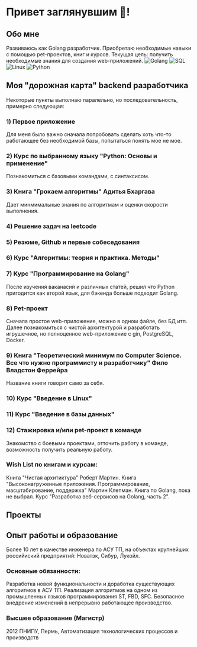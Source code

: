 # Привет заглянувшим :clap:! 

## Обо мне
Развиваюсь как Golang разработчик. Приобретаю необходимые навыки с помощью pet-проектов, книг и курсов.
Текущая цель: получить необходимые знания для создания web-приложений.
![Golang](https://img.shields.io/badge/-Golang-090909?style=for-the-badge&logo=go&logoColor=00addc)
![SQL](https://img.shields.io/badge/-SQL-090909?style=for-the-badge&logo=postgresql&logoColor=336791)
![Linux](https://img.shields.io/badge/-Linux-090909?style=for-the-badge&logo=linux&logoColor=f9f9f9)
![Python](https://img.shields.io/badge/-Python-090909?style=for-the-badge&logo=python&logoColor=3772a3)

## Моя "дорожная карта" backend разработчика
Некоторые пункты выполнаю паралельно, но последовательность, примерно следующая:

### 1) Первое приложение
Для меня было важно сначала попробовать сделать хоть что-то работающее без необходимой базы, попытаться понять мое не мое.
### 2) Курс по выбранному языку "Python: Основы и применение"
Познакомиться с базовыми командами, с синтаксисом.
### 3) Книга "Грокаем алгоритмы" Адитья Бхаргава
Дает минмимальные знания по алгоритмам и оценки скорости выполнения.
### 4) Решение задач на leetcode
### 5) Резюме, Github и первые собеседования
### 6) Курс "Алгоритмы: теория и практика. Методы"
### 7) Курс "Программирование на Golang"
После изучения ваканасий и различных статей, решил что Python пригодится как второй язык, для бэкенда больше подходит Golang.
### 8) Pet-проект
Сначала простое web-приложение, можно в одном файле, без БД итп. Далее познакомиться с чистой архитектурой и разработать игрушечное, но полноценное web-приложение с gin, PostgreSQL, Docker.
### 9) Книга "Теоретический минимум по Computer Science. Все что нужно программисту и разработчику" Фило Владстон Феррейра
Название книги говорит само за себя.
### 10) Курс "Введение в Linux"
### 11) Курс "Введение в базы данных"
### 12) Стажировка и/или pet-проект в команде
Знакомство с боевыми проектами, отточить работу в команде, возможность получить реальную работу.

### Wish List по книгам и курсам:
Книга "Чистая архитиктура" Роберт Мартин.
Книга "Высоконагруженные приложения. Программирование, масштабирование, поддержка" Мартин Клепман.
Книга по Golang, пока не выбрал.
Курс "Разработка веб-сервисов на Golang, часть 2".



## Проекты

## Опыт работы и образование
Более 10 лет в качестве инженера по АСУ ТП, на объектах крупнейших российиский предприятий: Новатэк, Сибур, Лукойл.
### Основные обязанности:
Разработка новой функциональности и доработка существующих алгоритмов в АСУ ТП.
Реализация алгоритмов на одном из промышленных языков программирования ST, FBD, SFC.
Безопасное внедрение изменений в непрерывно работающее производство.
### Высшее образование (Магистр)
2012  ПНИПУ, Пермь, Автоматизация технологических процессов и производств

<!--
**IgorAleksandroff/IgorAleksandroff** is a ✨ _special_ ✨ repository because its `README.md` (this file) appears on your GitHub profile.

Here are some ideas to get you started:

- 🔭 I’m currently working on ...
- 🌱 I’m currently learning ...
- 👯 I’m looking to collaborate on ...
- 🤔 I’m looking for help with ...
- 💬 Ask me about ...
- 📫 How to reach me: ...
- 😄 Pronouns: ...
- ⚡ Fun fact: ...
-->
